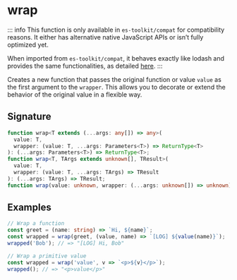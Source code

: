 # wrap

::: info
This function is only available in `es-toolkit/compat` for compatibility reasons. It either has alternative native JavaScript APIs or isn’t fully optimized yet.

When imported from `es-toolkit/compat`, it behaves exactly like lodash and provides the same functionalities, as detailed [here](../../../compatibility.md).
:::

Creates a new function that passes the original function or value `value` as the first argument to the `wrapper`.
This allows you to decorate or extend the behavior of the original value in a flexible way.

## Signature

```typescript
function wrap<T extends (...args: any[]) => any>(
  value: T,
  wrapper: (value: T, ...args: Parameters<T>) => ReturnType<T>
): (...args: Parameters<T>) => ReturnType<T>;
function wrap<T, TArgs extends unknown[], TResult>(
  value: T,
  wrapper: (value: T, ...args: TArgs) => TResult
): (...args: TArgs) => TResult;
function wrap(value: unknown, wrapper: (...args: unknown[]) => unknown): (...args: unknown[]) => unknown;
```

## Examples

```typescript
// Wrap a function
const greet = (name: string) => `Hi, ${name}`;
const wrapped = wrap(greet, (value, name) => `[LOG] ${value(name)}`);
wrapped('Bob'); // => "[LOG] Hi, Bob"

// Wrap a primitive value
const wrapped = wrap('value', v => `<p>${v}</p>`);
wrapped(); // => "<p>value</p>"
```
